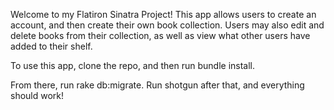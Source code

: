 Welcome to my Flatiron Sinatra Project! This app allows users to create an account, and then create their own book collection. Users may also edit and delete books from their collection, as well as view what other users have added to their shelf.

To use this app, clone the repo, and then run bundle install.

From there, run rake db:migrate. Run shotgun after that, and everything should work!
